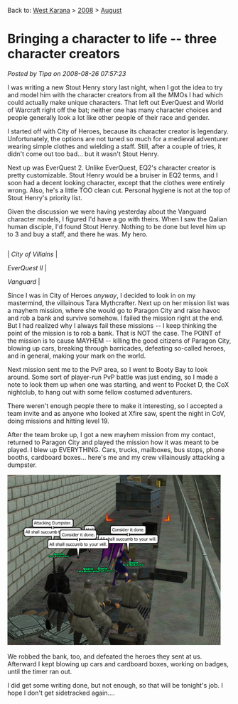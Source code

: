 Back to: [West Karana](/posts/westkarana.md) > [2008](/posts/2008/westkarana.md) > [August](./westkarana.md)
# Bringing a character to life -- three character creators

*Posted by Tipa on 2008-08-26 07:57:23*

I was writing a new Stout Henry story last night, when I got the idea to try and model him with the character creators from all the MMOs I had which could actually make unique characters. That left out EverQuest and World of Warcraft right off the bat; neither one has many character choices and people generally look a lot like other people of their race and gender.

I started off with City of Heroes, because its character creator is legendary. Unfortunately, the options are not tuned so much for a medieval adventurer wearing simple clothes and wielding a staff. Still, after a couple of tries, it didn't come out too bad... but it wasn't Stout Henry.

Next up was EverQuest 2. Unlike EverQuest, EQ2's character creator is pretty customizable. Stout Henry would be a bruiser in EQ2 terms, and I soon had a decent looking character, except that the clothes were entirely wrong. Also, he's a little TOO clean cut. Personal hygiene is not at the top of Stout Henry's priority list.

Given the discussion we were having yesterday about the Vanguard character models, I figured I'd have a go with theirs. When I saw the Qalian human disciple, I'd found Stout Henry. Nothing to be done but level him up to 3 and buy a staff, and there he was. My hero.





|  |  |  |
| --- | --- | --- |
|
 *City of Villains* |

 *EverQuest II* |

 *Vanguard* |




Since I was in City of Heroes *anyway*, I decided to look in on my mastermind, the villainous Tara Mythcrafter. Next up on her mission list was a mayhem mission, where she would go to Paragon City and raise havoc and rob a bank and survive somehow. I failed the mission right at the end. But I had realized why I always fail these missions -- I keep thinking the point of the mission is to rob a bank. That is NOT the case. The POINT of the mission is to cause MAYHEM -- killing the good citizens of Paragon City, blowing up cars, breaking through barricades, defeating so-called heroes, and in general, making your mark on the world.

Next mission sent me to the PvP area, so I went to Booty Bay to look around. Some sort of player-run PvP battle was just ending, so I made a note to look them up when one was starting, and went to Pocket D, the CoX nightclub, to hang out with some fellow costumed adventurers.

There weren't enough people there to make it interesting, so I accepted a team invite and as anyone who looked at Xfire saw, spent the night in CoV, doing missions and hitting level 19.

After the team broke up, I got a new mayhem mission from my contact, returned to Paragon City and played the mission how it was meant to be played. I blew up EVERYTHING. Cars, trucks, mailboxes, bus stops, phone booths, cardboard boxes... here's me and my crew villainously attacking a dumpster.

![](../../../uploads/2008/08/cityofheroes-2008-08-26-01-41-04-611.jpg "cityofheroes-2008-08-26-01-41-04-611")

We robbed the bank, too, and defeated the heroes they sent at us. Afterward I kept blowing up cars and cardboard boxes, working on badges, until the timer ran out.

I did get some writing done, but not enough, so that will be tonight's job. I hope I don't get sidetracked again....

